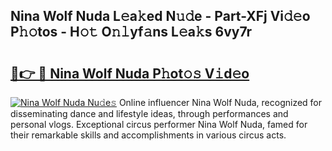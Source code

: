 ## Nina Wolf Nuda L𝚎a𝚔ed N𝚞𝚍e - Part-XFj Vi𝚍𝚎o P𝚑𝚘tos - H𝚘𝚝 O𝚗𝚕yf𝚊ns L𝚎a𝚔s 6vy7r

# <h2><a href="http://kf6st4b.oniu.top/?m=Nina+Wolf+Nuda">🔗👉 🔴 Nina Wolf Nuda P𝚑ot𝚘𝚜 V𝚒d𝚎o</a></h2>

[![Nina Wolf Nuda Nu𝚍e𝚜](https://i.imgur.com/0qMVB7G.gif)](http://kf6st4b.oniu.top/?m=Nina+Wolf+Nuda)
Online influencer Nina Wolf Nuda, recognized for disseminating dance and lifestyle ideas, through performances and personal vlogs. Exceptional circus performer Nina Wolf Nuda, famed for their remarkable skills and accomplishments in various circus acts.  

